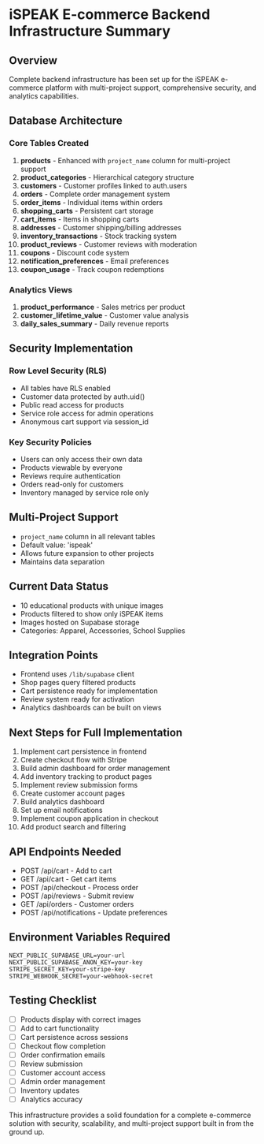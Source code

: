 # iSPEAK E-commerce Backend Infrastructure Summary

## Overview
Complete backend infrastructure has been set up for the iSPEAK e-commerce platform with multi-project support, comprehensive security, and analytics capabilities.

## Database Architecture

### Core Tables Created
1. **products** - Enhanced with `project_name` column for multi-project support
2. **product_categories** - Hierarchical category structure
3. **customers** - Customer profiles linked to auth.users
4. **orders** - Complete order management system
5. **order_items** - Individual items within orders
6. **shopping_carts** - Persistent cart storage
7. **cart_items** - Items in shopping carts
8. **addresses** - Customer shipping/billing addresses
9. **inventory_transactions** - Stock tracking system
10. **product_reviews** - Customer reviews with moderation
11. **coupons** - Discount code system
12. **notification_preferences** - Email preferences
13. **coupon_usage** - Track coupon redemptions

### Analytics Views
1. **product_performance** - Sales metrics per product
2. **customer_lifetime_value** - Customer value analysis
3. **daily_sales_summary** - Daily revenue reports

## Security Implementation

### Row Level Security (RLS)
- All tables have RLS enabled
- Customer data protected by auth.uid()
- Public read access for products
- Service role access for admin operations
- Anonymous cart support via session_id

### Key Security Policies
- Users can only access their own data
- Products viewable by everyone
- Reviews require authentication
- Orders read-only for customers
- Inventory managed by service role only

## Multi-Project Support
- `project_name` column in all relevant tables
- Default value: 'ispeak'
- Allows future expansion to other projects
- Maintains data separation

## Current Data Status
- 10 educational products with unique images
- Products filtered to show only iSPEAK items
- Images hosted on Supabase storage
- Categories: Apparel, Accessories, School Supplies

## Integration Points
- Frontend uses `/lib/supabase` client
- Shop pages query filtered products
- Cart persistence ready for implementation
- Review system ready for activation
- Analytics dashboards can be built on views

## Next Steps for Full Implementation
1. Implement cart persistence in frontend
2. Create checkout flow with Stripe
3. Build admin dashboard for order management
4. Add inventory tracking to product pages
5. Implement review submission forms
6. Create customer account pages
7. Build analytics dashboard
8. Set up email notifications
9. Implement coupon application in checkout
10. Add product search and filtering

## API Endpoints Needed
- POST /api/cart - Add to cart
- GET /api/cart - Get cart items
- POST /api/checkout - Process order
- POST /api/reviews - Submit review
- GET /api/orders - Customer orders
- POST /api/notifications - Update preferences

## Environment Variables Required
```env
NEXT_PUBLIC_SUPABASE_URL=your-url
NEXT_PUBLIC_SUPABASE_ANON_KEY=your-key
STRIPE_SECRET_KEY=your-stripe-key
STRIPE_WEBHOOK_SECRET=your-webhook-secret
```

## Testing Checklist
- [ ] Products display with correct images
- [ ] Add to cart functionality
- [ ] Cart persistence across sessions
- [ ] Checkout flow completion
- [ ] Order confirmation emails
- [ ] Review submission
- [ ] Customer account access
- [ ] Admin order management
- [ ] Inventory updates
- [ ] Analytics accuracy

This infrastructure provides a solid foundation for a complete e-commerce solution with security, scalability, and multi-project support built in from the ground up.